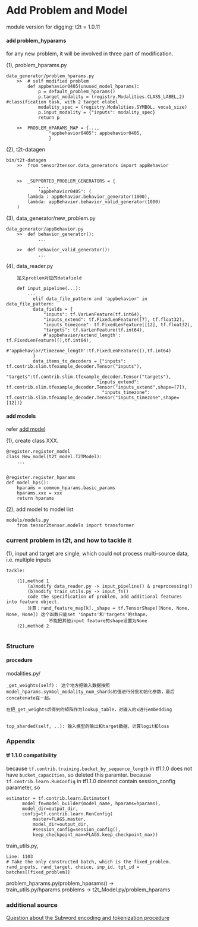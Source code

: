 # Add Problem and Model

module version for digging: t2t = 1.0.11

#### add problem_hyparams
for any new problem, it will be involved in three part of modification.

(1), problem_hparams.py

```
data_generator/problem_hparams.py
    >>  # self modified problem
        def appbehavior0405(unused_model_hparams):
            p = default_problem_hparams()
            p.target_modality = (registry.Modalities.CLASS_LABEL,2)  #classification task, with 2 target elabel
            modality_spec = (registry.Modalities.SYMBOL, vocab_size)
            p.input_modality = {"inputs": modality_spec}
            return p
    
    >>  PROBLEM_HPARAMS_MAP = {...,
                "appbehavior0405": appbehavior0405,
                }
```

(2), t2t-datagen

```
bin/t2t-datagen
    >>  from tensor2tensor.data_generators import appBehavior


    >>  _SUPPORTED_PROBLEM_GENERATORS = {
            ...,
            'appbehavior0405': (
        lambda : appBehavior.behavior_generator(1000),
        lambda: appBehavior.behavior_valid_generator(1000)
    )
```

(3), data_generator/new_problem.py 

```
data_generator/appBehavior.py
    >>  def behavior_generator():
            ...
    
    >>  def behavior_valid_generator():
            ...
```

(4), data_reader.py

```
	定义problem对应的datafield
	
	def input_pipeline(...):
		...
		  elif data_file_pattern and 'appbehavior' in data_file_pattern:
	      data_fields = {
	          "inputs": tf.VarLenFeature(tf.int64),
	          "inputs_extend": tf.FixedLenFeature([7], tf.float32),
	          "inputs_timezone": tf.FixedLenFeature([12], tf.float32),
	          "targets": tf.VarLenFeature(tf.int64),
	          #'appbehavior/extend_length': tf.FixedLenFeature((),tf.int64),
	          #'appbehavior/timezone_length':tf.FixedLenFeature((),tf.int64)
	      }
	      data_items_to_decoders = {"inputs": tf.contrib.slim.tfexample_decoder.Tensor("inputs"),
	                              "targets":tf.contrib.slim.tfexample_decoder.Tensor("targets"),
	                              "inputs_extend": tf.contrib.slim.tfexample_decoder.Tensor("inputs_extend",shape=[7]),
	                                "inputs_timezone":  tf.contrib.slim.tfexample_decoder.Tensor("inputs_timezone",shape=[12])}

```

#### add models
refer [add model](https://github.com/tensorflow/tensor2tensor#models)

(1), create class XXX. 
```
@register.register_model
class New_model(t2t_model.T2TModel):
    ...


@register.register_hparams
def model_hps():
    hparams = common_hparams.basic_params
    hparams.xxx = xxx
    return hparams
```

(2), add model to model list
```
models/models.py
    from tensor2tensor.models import transformer
```

### current problem in t2t, and how to tackle it 
(1), input and target are single, which could not process multi-source data, i.e. multiple inputs
```
tackle:

    (1),method 1 
        (a)modify data_reader.py -> input_pipeline() & preprocessing()
        (b)modify train_utils.py -> input_fn()
        code the specification of problem, add additional features into feature object. 
        注意：rand_feature_map[k]._shape = tf.TensorShape([None, None, None, None]) 这个函数只能set 'inputs'和'targets'的shape，
                不能把其他input feature的shape设置为None
    (2),method 2
        
```

### Structure
#### procedure
modalities.py/
``` 
_get_weights(self)： 这个地方把输入数据按照model_hparams.symbol_modality_num_shards的值进行分批初始化参数，最后concatenate在一起。

在把_get_weights后得到的矩阵作为lookup_table，对输入的x进行embedding


top_sharded(self, ..): 输入模型的输出和target数据，计算logit和loss
```

### Appendix
#### tf 1.1.0 compatibility  
because ```tf.contrib.training.bucket_by_sequence_length``` in tf1.1.0 does not have  ``` bucket_capacities ```, so deleted this paramter.
because ```tf.contrib.learn.RunConfig``` in tf1.1.0 doesnot contain session_config parameter, so 
```
estimator = tf.contrib.learn.Estimator(
      model_fn=model_builder(model_name, hparams=hparams),
      model_dir=output_dir,
      config=tf.contrib.learn.RunConfig(
          master=FLAGS.master,
          model_dir=output_dir,
          #session_config=session_config(),
          keep_checkpoint_max=FLAGS.keep_checkpoint_max))
```
train_utils.py,
```
Line: 1103
# Take the only constructed batch, which is the fixed_problem.
rand_inputs, rand_target, choice, inp_id, tgt_id = batches[[fixed_problem]]
```

problem_hparams.py/problem_hparams() -> train_utils.py/hparams.problems -> t2t_Model.py/problem_hparams


### additional source
[Question about the Subword encoding and tokenization procedure](https://github.com/tensorflow/tensor2tensor/issues/155)